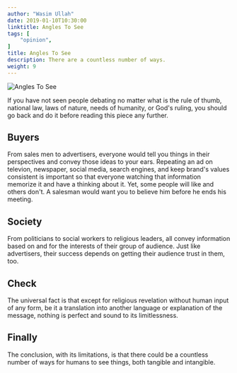 ```yaml
---
author: "Wasim Ullah"
date: 2019-01-10T10:30:00
linktitle: Angles To See
tags: [
    "opinion",
]
title: Angles To See
description: There are a countless number of ways.
weight: 9
---
```


![Angles To See](/images/world.jpg)

If you have not seen people debating no matter what is the rule of thumb, national law, laws of nature, needs of humanity, or God's ruling, you should go back and do it before reading this piece any further.<br>
## Buyers
From sales men to advertisers, everyone would tell you things in their perspectives and convey those ideas to your ears. Repeating an ad on televion, newspaper, social media, search engines, and keep brand's values consistent is important so that everyone watching that information memorize it and have a thinking about it. Yet, some people will like and others don't. A salesman would want you to believe him before he ends his meeting.<br>
## Society
From politicians to social workers to religious leaders, all convey information based on and for the interests of their group of audience. Just like advertisers, their success depends on getting their audience trust in them, too.<br>
## Check
The universal fact is that except for religious revelation without human input of any form, be it a translation into another language or explanation of the message, nothing is perfect and sound to its limitlessness.
## Finally
The conclusion, with its limitations, is that there could be a countless number of ways for humans to see things, both tangible and intangible.
